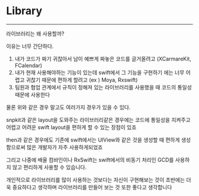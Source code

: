 # Library

---

라이브러리는 왜 사용할까?

이유는 너무 간단하다.

1. 내가 코드가 짜기 귀찮아서 남이 예쁘게 짜놓은 코드를 글거올려고 (XCarmareKit, FCalendar)
2. 내가 현재 사용해야하는 기능이 있는데 swift에서 그 기능을 구현하기 에는 너무 어렵고 귀찮기 때문에 편하게 할려고 (ex ) Moya, Rxswift)
3. 팀원과 협업 관계에서 규칙이 정해져 있는 라이브러리를 사용했을 때 코드의 통일성 때문에 사용한다

물론 위와 같은 경우 말고도 여러가지 경우가 있을 수 있다.

snpkit과 같은 layout을 도와주는 라이브러리같은 경우에는 코드에 통일성을 지켜주고 어렵고 어려운 swift layout을 편하게 할 수 있는 장점이 있죠

then과 같은 경우에도 기존에 swift에서는 UIView와 같은 것을 생성할 때 편하게 생성함으로써 많은 개발자가 자주 사용하게되었죠

그리고 나중에 배울 컴바인이나 RxSwift는 swift에서의 비동기 처리인 GCD를 사용하지 않고 편리하게 사용할 수 있습니다.

개인적으로 라이브러리를 많이 사용하는 것보다는 자신이 구현해보는 것이 초반에는 더욱 중요하다고 생각하며 라이브러리를 만들어 보는 것 또한 좋다고 생각합니다
